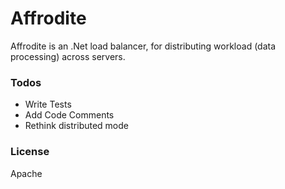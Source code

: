 # Affrodite

Affrodite is an .Net load balancer, for distributing workload (data processing) across servers.  

### Todos

 - Write Tests
 - Add Code Comments
 - Rethink distributed mode

### License

Apache